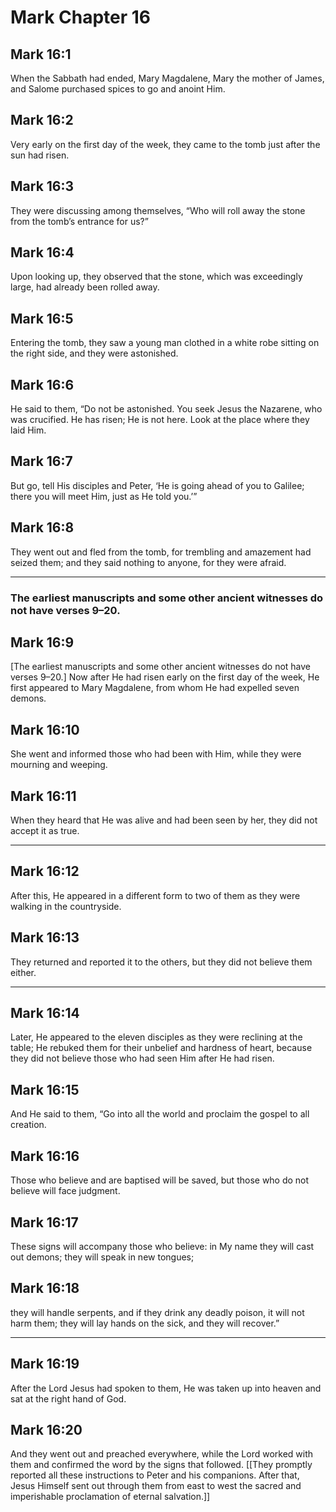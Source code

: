 # Mark Chapter 16

## Mark 16:1

When the Sabbath had ended, Mary Magdalene, Mary the mother of James, and Salome purchased spices to go and anoint Him.

## Mark 16:2

Very early on the first day of the week, they came to the tomb just after the sun had risen.

## Mark 16:3

They were discussing among themselves, “Who will roll away the stone from the tomb’s entrance for us?”

## Mark 16:4

Upon looking up, they observed that the stone, which was exceedingly large, had already been rolled away.

## Mark 16:5

Entering the tomb, they saw a young man clothed in a white robe sitting on the right side, and they were astonished.

## Mark 16:6

He said to them, “Do not be astonished. You seek Jesus the Nazarene, who was crucified. He has risen; He is not here. Look at the place where they laid Him.

## Mark 16:7

But go, tell His disciples and Peter, ‘He is going ahead of you to Galilee; there you will meet Him, just as He told you.’”

## Mark 16:8

They went out and fled from the tomb, for trembling and amazement had seized them; and they said nothing to anyone, for they were afraid.

---

### The earliest manuscripts and some other ancient witnesses do not have verses 9–20.

## Mark 16:9

[The earliest manuscripts and some other ancient witnesses do not have verses 9–20.] Now after He had risen early on the first day of the week, He first appeared to Mary Magdalene, from whom He had expelled seven demons.

## Mark 16:10

She went and informed those who had been with Him, while they were mourning and weeping.

## Mark 16:11

When they heard that He was alive and had been seen by her, they did not accept it as true.

---

## Mark 16:12

After this, He appeared in a different form to two of them as they were walking in the countryside.

## Mark 16:13

They returned and reported it to the others, but they did not believe them either.

---

## Mark 16:14

Later, He appeared to the eleven disciples as they were reclining at the table; He rebuked them for their unbelief and hardness of heart, because they did not believe those who had seen Him after He had risen.

## Mark 16:15

And He said to them, “Go into all the world and proclaim the gospel to all creation.

## Mark 16:16

Those who believe and are baptised will be saved, but those who do not believe will face judgment.

## Mark 16:17

These signs will accompany those who believe: in My name they will cast out demons; they will speak in new tongues;

## Mark 16:18

they will handle serpents, and if they drink any deadly poison, it will not harm them; they will lay hands on the sick, and they will recover.”

---

## Mark 16:19

After the Lord Jesus had spoken to them, He was taken up into heaven and sat at the right hand of God.

## Mark 16:20

And they went out and preached everywhere, while the Lord worked with them and confirmed the word by the signs that followed. [[They promptly reported all these instructions to Peter and his companions. After that, Jesus Himself sent out through them from east to west the sacred and imperishable proclamation of eternal salvation.]]
